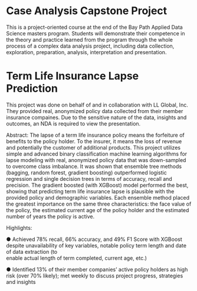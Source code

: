 # Case Analysis Capstone Project

This is a project-oriented course at the end of the Bay Path Applied Data Science masters program. Students will demonstrate their competence in the theory and practice learned from the program through the whole process of a complex data analysis project, including data collection, exploration, preparation, analysis, interpretation and presentation.


# Term Life Insurance Lapse Prediction

This project was done on behalf of and in collaboration with LL Global, Inc.  They provided real, anonymized policy data collected from their member insurance compaines.
Due to the sensitive nature of the data, insights and outcomes, an NDA is required to view the presentation.

Abstract:
The lapse of a term life insurance policy means the forfeiture of benefits to the policy holder.  To the insurer, it means the loss of revenue and potentially the customer of additional products.  This project utilizes simple and advanced binary classification machine learning algorithms for lapse modeling with real, anonymized policy data that was down-sampled to overcome class imbalance.  It was shown that ensemble tree methods (bagging, random forest, gradient boosting) outperformed logistic regression and single decision trees in terms of accuracy, recall and precision.  The gradient boosted (with XGBoost) model performed the best, showing that predicting term life insurance lapse is plausible with the provided policy and demographic variables.  Each ensemble method placed the greatest importance on the same three characteristics: the face value of the policy, the estimated current age of the policy holder and the estimated number of years the policy is active.

Highlights:

●	Achieved 78% recall, 66% accuracy, and 49% F1 Score with XGBoost despite unavailability of key variables, notable policy term length and date of data extraction (to   
  enable actual length of term completed, current age, etc.)

● Identified 13% of their member companies’ active policy holders as high risk (over 70% likely); met weekly to discuss project progress, strategies and insights 	
